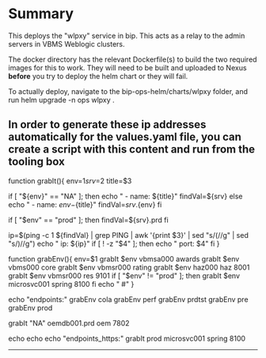 # Summary

This deploys the "wlpxy" service in bip. This acts as a relay to the admin servers in VBMS Weblogic clusters.

The docker directory has the relevant Dockerfile(s) to build the two required images for this to work. They will need to be built and uploaded to Nexus **before** you try to deploy the helm chart or they will fail.


To actually deploy, navigate to the bip-ops-helm/charts/wlpxy folder, and run
helm upgrade -n ops wlpxy .



In order to generate these ip addresses automatically for the values.yaml file, you can create a script with this content and run from the tooling box
----------------------------------------------------------
function grabIt(){
  env=$1
  srv=$2
  title=$3

  if [ "${env}" == "NA" ]; then
    echo "  - name: ${title}"
    findVal=${srv}
  else
    echo "  - name: ${env}-${title}"
    findVal=${srv}.${env}
  fi

  if [ "$env" == "prod" ]; then
    findVal=${srv}.prd
  fi

 ip=$(ping -c 1 ${findVal} | grep PING | awk '{print $3}' | sed "s/(//g" | sed "s/)//g")
  echo "    ip: ${ip}"
  if [ ! -z "$4" ]; then
    echo "    port: $4"
  fi
}


function grabEnv(){
  env=$1
  grabIt $env vbmsa000 awards
  grabIt $env vbms000 core
  grabIt $env vbmsr000 rating
  grabIt $env haz000 haz 8001
  grabIt $env vbmsr000 res 9101
  if [ "$env" != "prod" ]; then
    grabIt $env microsvc001 spring 8100
  fi
  echo "  #"
}

echo "endpoints:"
grabEnv cola
grabEnv perf
grabEnv prdtst
grabEnv pre
grabEnv prod

grabIt "NA" oemdb001.prd oem 7802


echo
echo
echo "endpoints_https:"
grabIt prod microsvc001 spring 8100

----------------------------------------------------------
